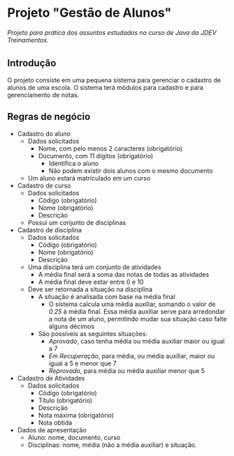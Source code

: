 # Projeto "Gestão de Alunos"

###### _Projeto para prática dos assuntos estudados no curso de Java da JDEV Treinamentos._

## Introdução

O projeto consiste em uma pequena sistema para gerenciar o cadastro de alunos de uma escola. O sistema terá módulos para cadastro e para gerenciamento de notas.

## Regras de negócio

- Cadastro do aluno
  - Dados solicitados
    - Nome, com pelo menos 2 caracteres (obrigatório)
    - Documento, com 11 dígitos (obrigatório)
      - Identifica o aluno
      - Não podem existir dois alunos com o mesmo documento
  - Um aluno estará matriculado em um curso
- Cadastro de curso
  - Dados solicitados
    - Código (obrigatório)
    - Nome (obrigatório)
    - Descrição
  - Possui um conjunto de disciplinas
- Cadastro de disciplina
  - Dados solicitados
    - Código (obrigatório)
    - Nome (obrigatório)
    - Descrição
  - Uma disciplina terá um conjunto de atividades
    - A média final será a soma das notas de todas as atividades
    - A média final deve estar entre 0 e 10
  - Deve ser retornada a situação na disciplina 
    - A situação é analisada com base na média final
      - O sistema calcula uma média auxiliar, somando o valor de _0.25_ à média final. Essa média auxiliar serve para arredondar a nota de um aluno, permitindo mudar sua situação caso falte alguns décimos
    - São possíveis as seguintes situações:
      - _Aprovado_, caso tenha média ou média auxiliar maior ou igual a 7
      - _Em Recuperação_, para média, ou média auxiliar, maior ou igual a 5 e menor que 7
      - _Reprovado_, para média ou média auxiliar menor que 5
- Cadastro de Atividades
  - Dados solicitados
    - Código (obrigatório)
    - Título (obrigatório)
    - Descrição
    - Nota máxima (obrigatório)
    - Nota obtida
- Dados de apresentação
  - Aluno: nome, documento, curso
  - Disciplinas: nome, média (não a média auxiliar) e situação.